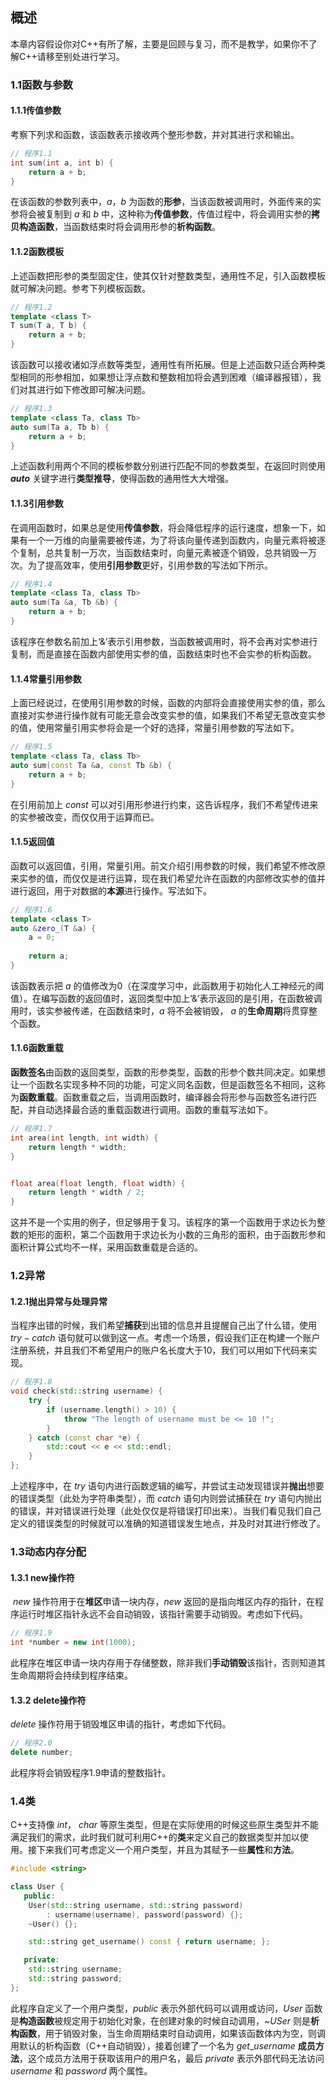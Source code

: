 ## 概述

本章内容假设你对C++有所了解，主要是回顾与复习，而不是教学，如果你不了解C++请移至别处进行学习。

### 1.1函数与参数

#### 1.1.1传值参数

考察下列求和函数，该函数表示接收两个整形参数，并对其进行求和输出。

```c++
// 程序1.1
int sum(int a, int b) {
	return a + b;
}
```

在该函数的参数列表中，$a$，$b$ 为函数的**形参**，当该函数被调用时，外面传来的实参将会被复制到 $a$ 和 $b$ 中，这种称为**传值参数**，传值过程中，将会调用实参的**拷贝构造函数**，当函数结束时将会调用形参的**析构函数**。

#### 1.1.2函数模板

上述函数把形参的类型固定住，使其仅针对整数类型，通用性不足，引入函数模板就可解决问题。参考下列模板函数。

```c++
// 程序1.2
template <class T>
T sum(T a, T b) {
    return a + b;
}
```

该函数可以接收诸如浮点数等类型，通用性有所拓展。但是上述函数只适合两种类型相同的形参相加，如果想让浮点数和整数相加将会遇到困难（编译器报错），我们对其进行如下修改即可解决问题。

```c++
// 程序1.3
template <class Ta, class Tb>
auto sum(Ta a, Tb b) {
    return a + b;
}
```

上述函数利用两个不同的模板参数分别进行匹配不同的参数类型，在返回时则使用 **$auto$** 关键字进行**类型推导**，使得函数的通用性大大增强。

#### 1.1.3引用参数

在调用函数时，如果总是使用**传值参数**，将会降低程序的运行速度，想象一下，如果有一个一万维的向量需要被传递，为了将该向量传递到函数内，向量元素将被逐个复制，总共复制一万次，当函数结束时，向量元素被逐个销毁，总共销毁一万次。为了提高效率，使用**引用参数**更好，引用参数的写法如下所示。

```c++
// 程序1.4
template <class Ta, class Tb>
auto sum(Ta &a, Tb &b) {
    return a + b;
}
```

该程序在参数名前加上‘&’表示引用参数，当函数被调用时，将不会再对实参进行复制，而是直接在函数内部使用实参的值，函数结束时也不会实参的析构函数。

#### 1.1.4常量引用参数

上面已经说过，在使用引用参数的时候，函数的内部将会直接使用实参的值，那么直接对实参进行操作就有可能无意会改变实参的值，如果我们不希望无意改变实参的值，使用常量引用实参将会是一个好的选择，常量引用参数的写法如下。

```c++
// 程序1.5
template <class Ta, class Tb>
auto sum(const Ta &a, const Tb &b) {
    return a + b;
}
```

在引用前加上 $const$ 可以对引用形参进行约束，这告诉程序，我们不希望传进来的实参被改变，而仅仅用于运算而已。

#### 1.1.5返回值

函数可以返回值，引用，常量引用。前文介绍引用参数的时候，我们希望不修改原来实参的值，而仅仅是进行运算，现在我们希望允许在函数的内部修改实参的值并进行返回，用于对数据的**本源**进行操作。写法如下。

```c++
// 程序1.6
template <class T>
auto &zero_(T &a) {
    a = 0;
    
    return a;
}
```

该函数表示把 $a$ 的值修改为0（在深度学习中，此函数用于初始化人工神经元的阈值）。在编写函数的返回值时，返回类型中加上‘&’表示返回的是引用，在函数被调用时，该实参被传递，在函数结束时，$a$ 将不会被销毁， $a$ 的**生命周期**将贯穿整个函数。

#### 1.1.6函数重载

**函数签名**由函数的返回类型，函数的形参类型，函数的形参个数共同决定。如果想让一个函数名实现多种不同的功能，可定义同名函数，但是函数签名不相同，这称为**函数重载**。函数重载之后，当调用函数时，编译器会将形参与函数签名进行匹配，并自动选择最合适的重载函数进行调用。函数的重载写法如下。

```c++
// 程序1.7
int area(int length, int width) {
    return length * width;
}


float area(float length, float width) {
    return length * width / 2;
}
```

这并不是一个实用的例子，但足够用于复习。该程序的第一个函数用于求边长为整数的矩形的面积，第二个函数用于求边长为小数的三角形的面积，由于函数形参和面积计算公式均不一样，采用函数重载是合适的。

### 1.2异常

#### 1.2.1抛出异常与处理异常

当程序出错的时候，我们希望**捕获**到出错的信息并且提醒自己出了什么错，使用 $try-catch$ 语句就可以做到这一点。考虑一个场景，假设我们正在构建一个账户注册系统，并且我们不希望用户的账户名长度大于10，我们可以用如下代码来实现。

```c++
// 程序1.8
void check(std::string username) {
    try {
        if (username.length() > 10) {
            throw "The length of username must be <= 10 !";
        }
    } catch (const char *e) {
        std::cout << e << std::endl;
    }
};
```

上述程序中，在 $try$ 语句内进行函数逻辑的编写，并尝试主动发现错误并**抛出**想要的错误类型（此处为字符串类型），而 $catch$ 语句内则尝试捕获在 $try$ 语句内抛出的错误，并对错误进行处理（此处仅仅是将错误打印出来）。当我们看见我们自己定义的错误类型的时候就可以准确的知道错误发生地点，并及时对其进行修改了。

### 1.3动态内存分配

#### 1.3.1 new操作符

​	$new$ 操作符用于在**堆区**申请一块内存，$new$ 返回的是指向堆区内存的指针，在程序运行时堆区指针永远不会自动销毁，该指针需要手动销毁。考虑如下代码。

```c++
// 程序1.9
int *number = new int(1000);
```

此程序在堆区申请一块内存用于存储整数，除非我们**手动销毁**该指针，否则知道其生命周期将会持续到程序结束。

#### 1.3.2 delete操作符

$delete$ 操作符用于销毁堆区申请的指针，考虑如下代码。

```c++
// 程序2.0
delete number;
```

此程序将会销毁程序1.9申请的整数指针。

### 1.4类

C++支持像 $int$， $char$ 等原生类型，但是在实际使用的时候这些原生类型并不能满足我们的需求，此时我们就可利用C++的**类**来定义自己的数据类型并加以使用。接下来我们可考虑定义一个用户类型，并且为其赋予一些**属性**和**方法**。

```c++
#include <string>

class User {
   public:
    User(std::string username, std::string password)
        : username(username), password(password) {};
    ~User() {};

    std::string get_username() const { return username; };

   private:
    std::string username;
    std::string password;
};
```

此程序自定义了一个用户类型，$public$ 表示外部代码可以调用或访问，$User$ 函数是**构造函数**被规定用于初始化对象，在创建对象的时候自动调用，~$USer$ 则是**析构函数**，用于销毁对象，当生命周期结束时自动调用，如果该函数体内为空，则调用默认的析构函数（C++自动销毁），接着创建了一个名为 $get\_username$ **成员方法**，这个成员方法用于获取该用户的用户名，最后 $private$ 表示外部代码无法访问 $username$ 和 $password$ 两个属性。
